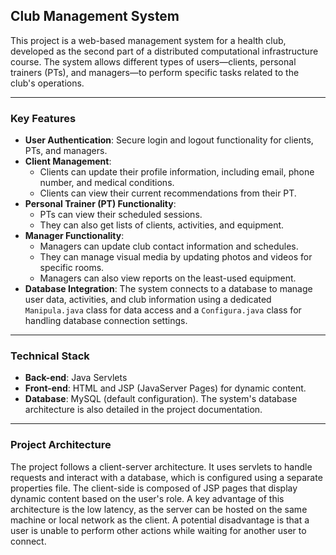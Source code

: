 ## Club Management System

This project is a web-based management system for a health club, developed as the second part of a distributed computational infrastructure course. The system allows different types of users—clients, personal trainers (PTs), and managers—to perform specific tasks related to the club's operations.

---

### Key Features

* **User Authentication**: Secure login and logout functionality for clients, PTs, and managers.
* **Client Management**:
    * Clients can update their profile information, including email, phone number, and medical conditions.
    * Clients can view their current recommendations from their PT.
* **Personal Trainer (PT) Functionality**:
    * PTs can view their scheduled sessions.
    * They can also get lists of clients, activities, and equipment.
* **Manager Functionality**:
    * Managers can update club contact information and schedules.
    * They can manage visual media by updating photos and videos for specific rooms.
    * Managers can also view reports on the least-used equipment.
* **Database Integration**: The system connects to a database to manage user data, activities, and club information using a dedicated `Manipula.java` class for data access and a `Configura.java` class for handling database connection settings.

---

### Technical Stack

* **Back-end**: Java Servlets
* **Front-end**: HTML and JSP (JavaServer Pages) for dynamic content.
* **Database**: MySQL (default configuration). The system's database architecture is also detailed in the project documentation.

---

### Project Architecture

The project follows a client-server architecture. It uses servlets to handle requests and interact with a database, which is configured using a separate properties file. The client-side is composed of JSP pages that display dynamic content based on the user's role. A key advantage of this architecture is the low latency, as the server can be hosted on the same machine or local network as the client. A potential disadvantage is that a user is unable to perform other actions while waiting for another user to connect.
